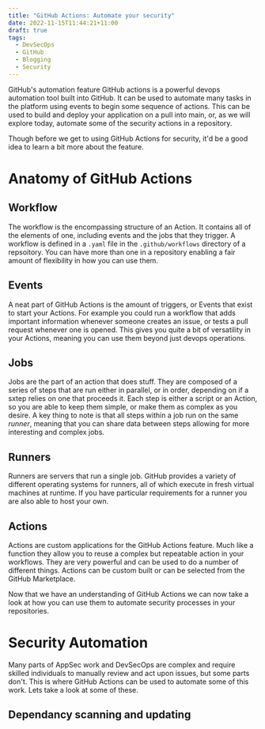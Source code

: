 ```yaml
---
title: "GitHub Actions: Automate your security"
date: 2022-11-15T11:44:21+11:00
draft: true
tags:
  - DevSecOps
  - GitHub
  - Blogging
  - Security
---
```


GitHub's automation feature GitHub actions is a powerful devops automation tool built into GitHub. It can be used to automate many tasks in the platform using events to begin some sequence of actions. This can be used to build and deploy your application on a pull into main, or, as we will explore today, automate some of the security actions in a repository.

Though before we get to using GitHub Actions for security, it'd be a good idea to learn a bit more about the feature.

# Anatomy of GitHub Actions

## Workflow

The workflow is the encompassing structure of an Action. It contains all of the elements of one, including events and the jobs that they trigger. A workflow is defined in a `.yaml` file in the `.github/workflows` directory of a repsoitory. You can have more than one in a repository enabling a fair amount of flexibility in how you can use them.

## Events

A neat part of GitHub Actions is the amount of triggers, or Events that exist to start your Actions. For example you could run a workflow that adds important information whenever someone creates an issue, or tests a pull request whenever one is opened. This gives you quite a bit of versatility in your Actions, meaning you can use them beyond just devops operations.

## Jobs

Jobs are the part of an action that does stuff. They are composed of a series of steps that are run either in parallel, or in order, depending on if a sxtep relies on one that proceeds it. Each step is either a script or an Action, so you are able to keep them simple, or make them as complex as you desire. A key thing to note is that all steps within a job run on the same *runner*, meaning that you can share data between steps allowing for more interesting and complex jobs.

## Runners

Runners are servers that run a single job. GitHub provides a variety of different operating systems for runners, all of which execute in fresh virtual machines at runtime. If you have particular requirements for a runner you are also able to host your own.

## Actions

Actions are custom applications for the GitHub Actions feature. Much like a function they allow you to reuse a complex but repeatable action in your workflows. They are very powerful and can be used to do a number of different things. Actions can be custom built or can be selected from the GitHub Marketplace.

Now that we have an understanding of GitHub Actions we can now take a look at how you can use them to automate security processes in your repositories.

# Security Automation
Many parts of AppSec work and DevSecOps are complex and require skilled individuals to manually review and act upon issues, but some parts don't. This is where GitHub Actions can be used to automate some of this work. Lets take a look at some of these.

## Dependancy scanning and updating


